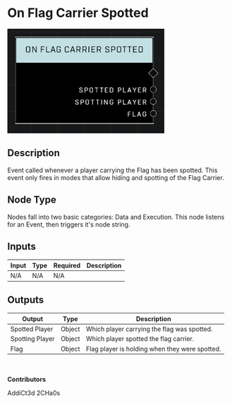 # On Flag Carrier Spotted
![alt text](../../../.gitbook/assets/on-flag-carrier-spotted.png)
## Description
Event called whenever a player carrying the Flag has been spotted. This event only fires in modes that allow hiding and spotting of the Flag Carrier.

## Node Type
Nodes fall into two basic categories: Data and Execution. This node listens for an Event, then triggers it's node string.

## Inputs
| Input | Type | Required | Description |
|------------------|------------------|----------|--------------------------------------------------------------|
| N/A | N/A | N/A | |

## Outputs
| Output | Type | Description |
|------------------|------------------|--------------------------------------------------------------|
| Spotted Player | Object | Which player carrying the flag was spotted.|
| Spotting Player | Object | Which player spotted the flag carrier.|
| Flag | Object | Flag player is holding when they were spotted.|

\
\
**Contributors**

AddiCt3d 2CHa0s